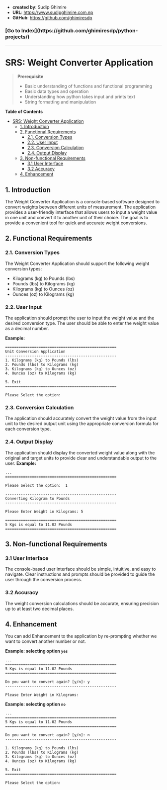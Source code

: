 - **created by**: Sudip Ghimire
- **URL**: https://www.sudipghimire.com.np
- **GitHub**: https://github.com/ghimiresdp

<h3>[Go to Index](https://github.com/ghimiresdp/python-projects/)</h3><hr>

# SRS: Weight Converter Application

> **Prerequisite**
> - Basic understanding of functions and functional programming
> - Basic data types and operation
> - Understanding how python takes input and prints text
> - String formatting and manipulation

**Table of Contents**

- [SRS: Weight Converter Application](#srs-weight-converter-application)
    - [1. Introduction](#1-introduction)
    - [2. Functional Requirements](#2-functional-requirements)
        - [2.1. Conversion Types](#21-conversion-types)
        - [2.2. User Input](#22-user-input)
        - [2.3. Conversion Calculation](#23-conversion-calculation)
        - [2.4. Output Display](#24-output-display)
    - [3. Non-functional Requirements](#3-non-functional-requirements)
        - [3.1 User Interface](#31-user-interface)
        - [3.2 Accuracy](#32-accuracy)
    - [4. Enhancement](#4-enhancement)

## 1. Introduction

The Weight Converter Application is a console-based software designed to convert
weights between different units of measurement. The application provides a
user-friendly interface that allows users to input a weight value in one unit
and convert it to another unit of their choice. The goal is to provide a
convenient tool for quick and accurate weight conversions.

## 2. Functional Requirements

### 2.1. Conversion Types

The Weight Converter Application should support the following weight conversion
types:

- Kilograms (kg) to Pounds (lbs)
- Pounds (lbs) to Kilograms (kg)
- Kilograms (kg) to Ounces (oz)
- Ounces (oz) to Kilograms (kg)

### 2.2. User Input

The application should prompt the user to input the weight value and the desired
conversion type. The user should be able to enter the weight value as a decimal
number.

**Example:**

```
==================================================
Unit Conversion Application
--------------------------------------------------
1. Kilograms (kg) to Pounds (lbs)
2. Pounds (lbs) to Kilograms (kg)
3. Kilograms (kg) to Ounces (oz)
4. Ounces (oz) to Kilograms (kg)

5. Exit
==================================================

Please Select the option:
```

### 2.3. Conversion Calculation

The application should accurately convert the weight value from the input unit
to the desired output unit using the appropriate conversion formula for each
conversion type.

### 2.4. Output Display

The application should display the converted weight value along with the
original and target units to provide clear and understandable output to the
user.
**Example:**

```
...
==================================================

Please Select the option:  1

--------------------------------------------------
Converting Kilogram to Pounds
--------------------------------------------------

Please Enter Weight in Kilograms: 5

==================================================
5 Kgs is equal to 11.02 Pounds
==================================================
```

## 3. Non-functional Requirements

### 3.1 User Interface

The console-based user interface should be simple, intuitive, and easy to
navigate. Clear instructions and prompts should be provided to guide the user
through the conversion process.

### 3.2 Accuracy

The weight conversion calculations should be accurate, ensuring precision up to
at least two decimal places.

## 4. Enhancement

You can add Enhancement to the application by re-prompting whether we want to
convert another number or not.

**Example: selecting option `yes`**

```
...
==================================================
5 Kgs is equal to 11.02 Pounds
==================================================

Do you want to convert again? [y/n]: y
--------------------------------------------------

Please Enter Weight in Kilograms:

```

**Example: selecting option `no`**

```
...
==================================================
5 Kgs is equal to 11.02 Pounds
==================================================

Do you want to convert again? [y/n]: n
--------------------------------------------------

1. Kilograms (kg) to Pounds (lbs)
2. Pounds (lbs) to Kilograms (kg)
3. Kilograms (kg) to Ounces (oz)
4. Ounces (oz) to Kilograms (kg)

5. Exit
==================================================

Please Select the option:

```
